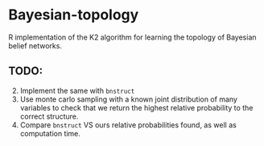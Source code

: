 # Bayesian-topology
R implementation of the K2 algorithm for learning the topology of Bayesian belief networks.

## TODO:
2. Implement the same with ``bnstruct``
3. Use monte carlo sampling with a known joint distribution of many variables to check that we return the highest relative probability to the correct structure.
4. Compare ``bnstruct`` VS ours relative probabilities found, as well as computation time.
